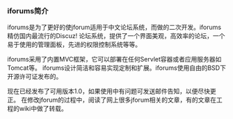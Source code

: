 ### iforums简介 ###
iforums是为了更好的使jforum适用于中文论坛系统，而做的二次开发。iforums精仿国内最流行的Discuz! 论坛系统，提供了一个界面美观，高效率的论坛，一个易于使用的管理面板，先进的权限控制系统等等。

iforums采用了内置MVC框架，它可以部署在任何Servlet容器或者应用服务器如Tomcat等。 iforums设计简洁和容易实现定制和扩展。iforums使用自由的BSD下开源许可证发布的。

现在已经发布了可用版本1.0，如果使用中有问题可发送邮件告知，以便尽快更正。
在修改jforum的过程中，阅读了网上很多jforum相关的文章，有的文章在工程的wiki中做了转载。 <br />
